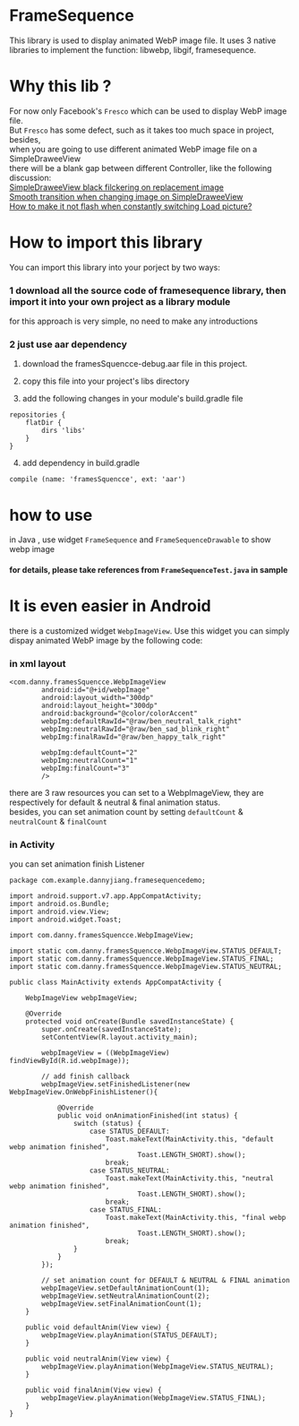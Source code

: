 # FrameSequence
This library is used to display animated WebP image file. 
It uses 3 native libraries to implement the function: libwebp, libgif, framesequence.

# Why this lib ?
For now only Facebook's `Fresco` which can be used to display WebP image file.<br>
But `Fresco` has some defect, such as it takes too much space in project, besides,<br>
when you are going to use different animated WebP image file on a SimpleDraweeView<br>
there will be a blank gap between different Controller, like the following discussion:<br>
[SimpleDraweeView black filckering on replacement image](https://github.com/facebook/fresco/issues/1468)<br>
[Smooth transition when changing image on SimpleDraweeView](https://github.com/facebook/fresco/issues/1167)<br>
[How to make it not flash when constantly switching Load picture?](https://github.com/facebook/fresco/issues/833)<br>


# How to import this library
You can import this library into your porject by two ways:

### 1 download all the source code of framesequence library, then import it into your own project as a library module
for this approach is very simple, no need to make any introductions

### 2 just use aar dependency
1. download the framesSquencce-debug.aar file in this project.

2. copy this file into your project's libs directory

3. add the following changes in your module's build.gradle file
```
repositories {
    flatDir {
        dirs 'libs'
    }
}
```

4. add dependency in build.gradle
```
compile (name: 'framesSquencce', ext: 'aar')
```

# how to use
in Java , use widget `FrameSequence` and `FrameSequenceDrawable` to show webp image<br>
#### for details, please take references from `FrameSequenceTest.java` in sample

# It is even easier in Android
there is a customized widget `WebpImageView`. Use this widget you can simply dispay animated WebP image by the following code:

### in xml layout
```
<com.danny.framesSquencce.WebpImageView
        android:id="@+id/webpImage"
        android:layout_width="300dp"
        android:layout_height="300dp"
        android:background="@color/colorAccent"
        webpImg:defaultRawId="@raw/ben_neutral_talk_right"
        webpImg:neutralRawId="@raw/ben_sad_blink_right"
        webpImg:finalRawId="@raw/ben_happy_talk_right"

        webpImg:defaultCount="2"
        webpImg:neutralCount="1"
        webpImg:finalCount="3"
        />
```
there are 3 raw resources you can set to a WebpImageView, they are respectively for default & neutral & final animation status.<br>
besides, you can set animation count by setting `defaultCount` & `neutralCount` & `finalCount`

### in Activity
you can set animation finish Listener
```
package com.example.dannyjiang.framesequencedemo;

import android.support.v7.app.AppCompatActivity;
import android.os.Bundle;
import android.view.View;
import android.widget.Toast;

import com.danny.framesSquencce.WebpImageView;

import static com.danny.framesSquencce.WebpImageView.STATUS_DEFAULT;
import static com.danny.framesSquencce.WebpImageView.STATUS_FINAL;
import static com.danny.framesSquencce.WebpImageView.STATUS_NEUTRAL;

public class MainActivity extends AppCompatActivity {

    WebpImageView webpImageView;

    @Override
    protected void onCreate(Bundle savedInstanceState) {
        super.onCreate(savedInstanceState);
        setContentView(R.layout.activity_main);

        webpImageView = ((WebpImageView) findViewById(R.id.webpImage));

        // add finish callback
        webpImageView.setFinishedListener(new WebpImageView.OnWebpFinishListener(){

            @Override
            public void onAnimationFinished(int status) {
                switch (status) {
                    case STATUS_DEFAULT:
                        Toast.makeText(MainActivity.this, "default webp animation finished",
                                Toast.LENGTH_SHORT).show();
                        break;
                    case STATUS_NEUTRAL:
                        Toast.makeText(MainActivity.this, "neutral webp animation finished",
                                Toast.LENGTH_SHORT).show();
                        break;
                    case STATUS_FINAL:
                        Toast.makeText(MainActivity.this, "final webp animation finished",
                                Toast.LENGTH_SHORT).show();
                        break;
                }
            }
        });

        // set animation count for DEFAULT & NEUTRAL & FINAL animation
        webpImageView.setDefaultAnimationCount(1);
        webpImageView.setNeutralAnimationCount(2);
        webpImageView.setFinalAnimationCount(1);
    }

    public void defaultAnim(View view) {
        webpImageView.playAnimation(STATUS_DEFAULT);
    }

    public void neutralAnim(View view) {
        webpImageView.playAnimation(WebpImageView.STATUS_NEUTRAL);
    }

    public void finalAnim(View view) {
        webpImageView.playAnimation(WebpImageView.STATUS_FINAL);
    }
}
```
